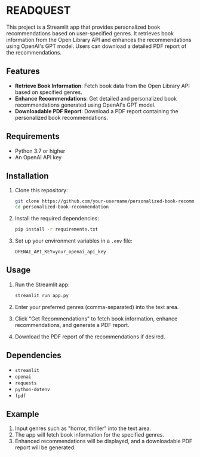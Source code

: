 # READQUEST

This project is a Streamlit app that provides personalized book recommendations based on user-specified genres. It retrieves book information from the Open Library API and enhances the recommendations using OpenAI's GPT model. Users can download a detailed PDF report of the recommendations.

## Features

- **Retrieve Book Information**: Fetch book data from the Open Library API based on specified genres.
- **Enhance Recommendations**: Get detailed and personalized book recommendations generated using OpenAI's GPT model.
- **Downloadable PDF Report**: Download a PDF report containing the personalized book recommendations.

## Requirements

- Python 3.7 or higher
- An OpenAI API key

## Installation

1. Clone this repository:

    ```bash
    git clone https://github.com/your-username/personalized-book-recommendation.git
    cd personalized-book-recommendation
    ```

2. Install the required dependencies:

    ```bash
    pip install -r requirements.txt
    ```

3. Set up your environment variables in a `.env` file:

    ```plaintext
    OPENAI_API_KEY=your_openai_api_key
    ```

## Usage

1. Run the Streamlit app:

    ```bash
    streamlit run app.py
    ```

2. Enter your preferred genres (comma-separated) into the text area.

3. Click "Get Recommendations" to fetch book information, enhance recommendations, and generate a PDF report.

4. Download the PDF report of the recommendations if desired.

## Dependencies

- `streamlit`
- `openai`
- `requests`
- `python-dotenv`
- `fpdf`

## Example

1. Input genres such as "horror, thriller" into the text area.
2. The app will fetch book information for the specified genres.
3. Enhanced recommendations will be displayed, and a downloadable PDF report will be generated.
